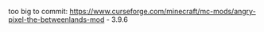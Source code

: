 too big to commit: https://www.curseforge.com/minecraft/mc-mods/angry-pixel-the-betweenlands-mod - 3.9.6